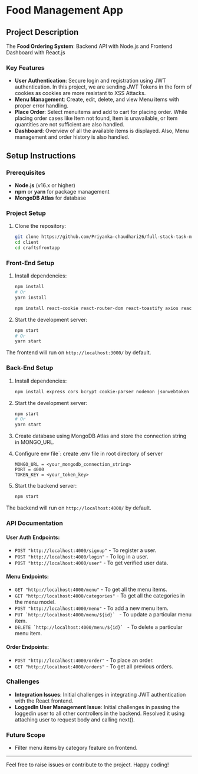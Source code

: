 # Food Management App

## Project Description
The **Food Ordering System**: Backend API with Node.js and Frontend Dashboard with React.js
### Key Features
- **User Authentication**: Secure login and registration using JWT authentication. In this project, we are sending JWT Tokens in the form of cookies as cookies are more resistant to XSS Attacks.
- **Menu Management**: Create, edit, delete, and view Menu items with proper error handling.
- **Place Order**: Select menuitems and add to cart for placing order. While placing order cases like Item not found, Item is unavailable, or Item quantities are not sufficient are also handled.
- **Dashboard**: Overview of all the available items is displayed. Also, Menu management and order history is also handled.

## Setup Instructions

### Prerequisites
- **Node.js** (v16.x or higher)
- **npm** or **yarn** for package management
- **MongoDB Atlas** for database

### Project Setup
1. Clone the repository:
   ```bash
   git clone https://github.com/Priyanka-chaudhari26/full-stack-task-management-app/
   cd client
   cd craftsfrontapp
   ```

### Front-End Setup

1. Install dependencies:
   ```bash
   npm install
   # Or
   yarn install

   npm install react-cookie react-router-dom react-toastify axios react-bootstrap bootstrap
   
   ```

2. Start the development server:
   ```bash
   npm start
   # Or
   yarn start
   ```

The frontend will run on `http://localhost:3000/` by default.

### Back-End Setup

1. Install dependencies:
   ```bash
   npm install express cors bcrypt cookie-parser nodemon jsonwebtoken mongoose dotenv
   ```
   
2. Start the development server:
   ```bash
   npm start
   # Or
   yarn start
   ```
3. Create database using MongoDB Atlas and store the connection string in MONGO_URL.
   
5. Configure env file`:
   create .env file in root directory of server
   ```env
   MONGO_URL = <your_mongodb_connection_string>
   PORT = 4000
   TOKEN_KEY = <your_token_key>
   ```

6. Start the backend server:
   ```bash
   npm start
   ```

The backend will run on `http://localhost:4000/` by default.

### API Documentation

#### User Auth Endpoints:
- `POST "http://localhost:4000/signup"` - To register a user.
- `POST "http://localhost:4000/login"` - To log in a user.
- `POST "http://localhost:4000/user"` - To get verified user data.

#### Menu Endpoints:
- `GET "http://localhost:4000/menu"` - To get all the menu items.
- `GET "http://localhost:4000/categories"` - To get all the categories in the menu model.
- `POST "http://localhost:4000/menu"` - To add a new menu item.
- ``PUT `http://localhost:4000/menu/${id}` `` - To update a particular menu item.
- ``DELETE `http://localhost:4000/menu/${id}` `` - To delete a particular menu item.

#### Order Endpoints:
- `POST "http://localhost:4000/order"` - To place an order.
- `GET "http://localhost:4000/orders"` - To get all previous orders.


### Challenges
- **Integration Issues**: Initial challenges in integrating JWT authentication with the React frontend.
- **LoggedIn User Management Issue**: Initial challenges in passing the loggedin user to all other controllers in the backend. Resolved it using attaching user to request body and calling next().
  

### Future Scope
- Filter menu items by category feature on frontend.


---

Feel free to raise issues or contribute to the project. Happy coding!

